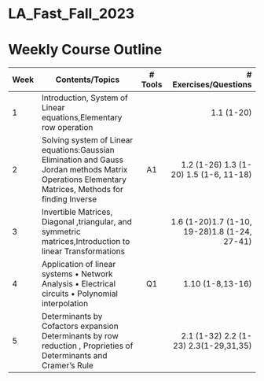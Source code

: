 # LA_Fast_Fall_2023
# Weekly Course Outline 
| Week         | Contents/Topics | # Tools |# Exercises/Questions |
|--------------|--------------|:-----:|-----------:|
|1| Introduction, System of Linear equations,Elementary row operation||1.1 (1-20)|
|2| Solving system of Linear equations:Gaussian Elimination and Gauss Jordan methods Matrix Operations Elementary Matrices, Methods for finding Inverse|A1| 1.2 (1-26) 1.3 (1-20) 1.5 (1-6, 11-18)|
|3| Invertible Matrices, Diagonal ,triangular, and symmetric matrices,Introduction to linear Transformations||1.6 (1-20)1.7 (1-10, 19-28)1.8 (1-24, 27-41)|
|4| Application of linear systems • Network Analysis • Electrical circuits • Polynomial interpolation|Q1|1.10 (1-8,13-16)|
|5| Determinants by Cofactors expansion Determinants by row reduction , Proprieties of Determinants and Cramer’s Rule| |2.1 (1-32) 2.2 (1-23) 2.3(1-29,31,35)|
